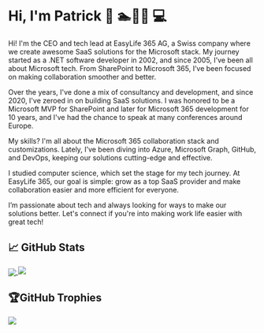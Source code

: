 
# Hi, I'm Patrick 👋 🏊🚴🏃 💻
Hi! I'm the CEO and tech lead at EasyLife 365 AG, a Swiss company where we create awesome SaaS solutions for the Microsoft stack. My journey started as a .NET software developer in 2002, and since 2005, I’ve been all about Microsoft tech. From SharePoint to Microsoft 365, I’ve been focused on making collaboration smoother and better.

Over the years, I've done a mix of consultancy and development, and since 2020, I've zeroed in on building SaaS solutions. I was honored to be a Microsoft MVP for SharePoint and later for Microsoft 365 development for 10 years, and I've had the chance to speak at many conferences around Europe.

My skills? I'm all about the Microsoft 365 collaboration stack and customizations. Lately, I’ve been diving into Azure, Microsoft Graph, GitHub, and DevOps, keeping our solutions cutting-edge and effective.

I studied computer science, which set the stage for my tech journey. At EasyLife 365, our goal is simple: grow as a top SaaS provider and make collaboration easier and more efficient for everyone.

I’m passionate about tech and always looking for ways to make our solutions better. Let's connect if you're into making work life easier with great tech!

## 📈 GitHub Stats

<a href="https://github.com/plamber/">
  <img align="center" src="https://github-readme-stats.vercel.app/api?username=plamber&show_icons=true&include_all_commits=false&count_private=true" />
  <img src="https://github-readme-streak-stats.herokuapp.com/?user=plamber&hide_border=false" />
</a> 

## 🏆GitHub Trophies
<p style="witdh:100%">
  <img src="https://github-profile-trophy.vercel.app/?username=plamber" />
</p>
